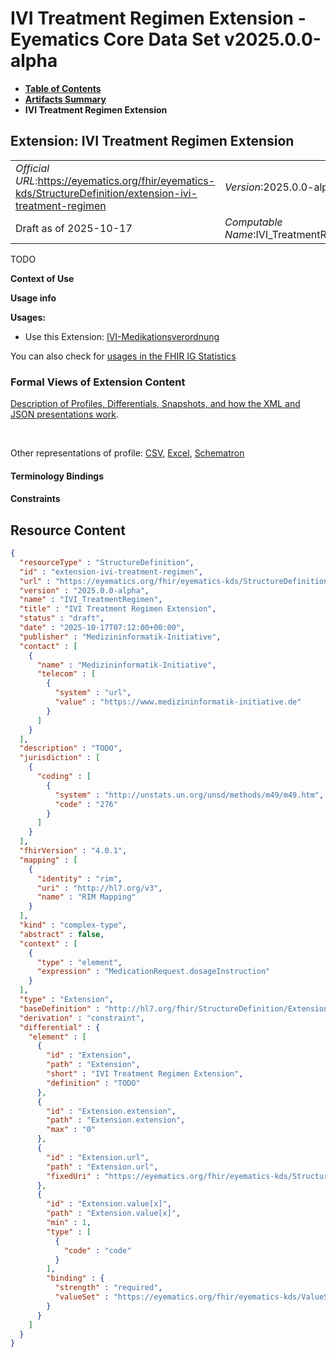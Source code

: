 # IVI Treatment Regimen Extension - Eyematics Core Data Set v2025.0.0-alpha

* [**Table of Contents**](toc.md)
* [**Artifacts Summary**](artifacts.md)
* **IVI Treatment Regimen Extension**

## Extension: IVI Treatment Regimen Extension 

| | |
| :--- | :--- |
| *Official URL*:https://eyematics.org/fhir/eyematics-kds/StructureDefinition/extension-ivi-treatment-regimen | *Version*:2025.0.0-alpha |
| Draft as of 2025-10-17 | *Computable Name*:IVI_TreatmentRegimen |

TODO

**Context of Use**

**Usage info**

**Usages:**

* Use this Extension: [IVI-Medikationsverordnung](StructureDefinition-mii-eyematics-ivi-medicationrequest.md)

You can also check for [usages in the FHIR IG Statistics](https://packages2.fhir.org/xig/eyematics-kerndatensatz|current/StructureDefinition/extension-ivi-treatment-regimen)

### Formal Views of Extension Content

 [Description of Profiles, Differentials, Snapshots, and how the XML and JSON presentations work](http://build.fhir.org/ig/FHIR/ig-guidance/readingIgs.html#structure-definitions). 

 

Other representations of profile: [CSV](StructureDefinition-extension-ivi-treatment-regimen.csv), [Excel](StructureDefinition-extension-ivi-treatment-regimen.xlsx), [Schematron](StructureDefinition-extension-ivi-treatment-regimen.sch) 

#### Terminology Bindings

#### Constraints



## Resource Content

```json
{
  "resourceType" : "StructureDefinition",
  "id" : "extension-ivi-treatment-regimen",
  "url" : "https://eyematics.org/fhir/eyematics-kds/StructureDefinition/extension-ivi-treatment-regimen",
  "version" : "2025.0.0-alpha",
  "name" : "IVI_TreatmentRegimen",
  "title" : "IVI Treatment Regimen Extension",
  "status" : "draft",
  "date" : "2025-10-17T07:12:00+00:00",
  "publisher" : "Medizininformatik-Initiative",
  "contact" : [
    {
      "name" : "Medizininformatik-Initiative",
      "telecom" : [
        {
          "system" : "url",
          "value" : "https://www.medizininformatik-initiative.de"
        }
      ]
    }
  ],
  "description" : "TODO",
  "jurisdiction" : [
    {
      "coding" : [
        {
          "system" : "http://unstats.un.org/unsd/methods/m49/m49.htm",
          "code" : "276"
        }
      ]
    }
  ],
  "fhirVersion" : "4.0.1",
  "mapping" : [
    {
      "identity" : "rim",
      "uri" : "http://hl7.org/v3",
      "name" : "RIM Mapping"
    }
  ],
  "kind" : "complex-type",
  "abstract" : false,
  "context" : [
    {
      "type" : "element",
      "expression" : "MedicationRequest.dosageInstruction"
    }
  ],
  "type" : "Extension",
  "baseDefinition" : "http://hl7.org/fhir/StructureDefinition/Extension",
  "derivation" : "constraint",
  "differential" : {
    "element" : [
      {
        "id" : "Extension",
        "path" : "Extension",
        "short" : "IVI Treatment Regimen Extension",
        "definition" : "TODO"
      },
      {
        "id" : "Extension.extension",
        "path" : "Extension.extension",
        "max" : "0"
      },
      {
        "id" : "Extension.url",
        "path" : "Extension.url",
        "fixedUri" : "https://eyematics.org/fhir/eyematics-kds/StructureDefinition/extension-ivi-treatment-regimen"
      },
      {
        "id" : "Extension.value[x]",
        "path" : "Extension.value[x]",
        "min" : 1,
        "type" : [
          {
            "code" : "code"
          }
        ],
        "binding" : {
          "strength" : "required",
          "valueSet" : "https://eyematics.org/fhir/eyematics-kds/ValueSet/IVITeatmentRegimen"
        }
      }
    ]
  }
}

```
